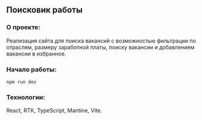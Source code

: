 ## Поисковик работы

### О проекте:

Реализация сайта для поиска вакансий с возможностью фильтрации по отраслям, размеру заработной платы, поиску вакансии и добавлением вакансии в избранное.

### Начало работы:

```
npm run dev
```

### Технологии:

React, RTK, TypeScript, Mantine, Vite.
